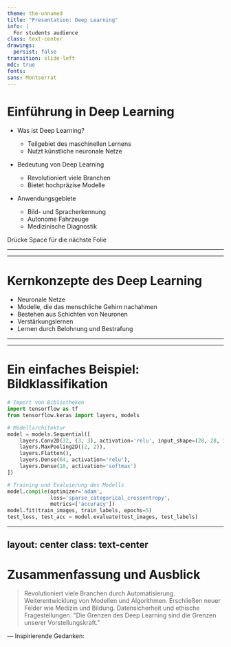 ```yaml
---
theme: the-unnamed
title: "Presentation: Deep Learning"
info: |
  For students audience
class: text-center
drawings:
  persist: false
transition: slide-left
mdc: true
fonts:
sans: Montserrat
---
```


# Einführung in Deep Learning

- Was ist Deep Learning?
  - Teilgebiet des maschinellen Lernens
  - Nutzt künstliche neuronale Netze

- Bedeutung von Deep Learning
  - Revolutioniert viele Branchen
  - Bietet hochpräzise Modelle

- Anwendungsgebiete
  - Bild- und Spracherkennung
  - Autonome Fahrzeuge
  - Medizinische Diagnostik

<div @click="$slidev.nav.next" class="mt-12 py-1" hover:bg="white op-10">
  Drücke Space für die nächste Folie <carbon:arrow-right />
</div>

---
---
# Kernkonzepte des Deep Learning

- Neuronale Netze
- Modelle, die das menschliche Gehirn nachahmen
- Bestehen aus Schichten von Neuronen
- Verstärkungslernen
- Lernen durch Belohnung und Bestrafung


---
---
# Ein einfaches Beispiel: Bildklassifikation

```python
# Import von Bibliotheken
import tensorflow as tf
from tensorflow.keras import layers, models

# Modellarchitektur
model = models.Sequential([
    layers.Conv2D(32, (3, 3), activation='relu', input_shape=(28, 28, 1)),
    layers.MaxPooling2D((2, 2)),
    layers.Flatten(),
    layers.Dense(64, activation='relu'),
    layers.Dense(10, activation='softmax')
])

# Training und Evaluierung des Modells
model.compile(optimizer='adam',
              loss='sparse_categorical_crossentropy',
              metrics=['accuracy'])
model.fit(train_images, train_labels, epochs=5)
test_loss, test_acc = model.evaluate(test_images, test_labels)
```

---
layout: center
class: text-center
---

# Zusammenfassung und Ausblick

> Revolutioniert viele Branchen durch Automatisierung.
Weiterentwicklung von Modellen und Algorithmen.
Erschließen neuer Felder wie Medizin und Bildung.
Datensicherheit und ethische Fragestellungen.
"Die Grenzen des Deep Learning sind die Grenzen unserer Vorstellungskraft."

— Inspirierende Gedanken:
